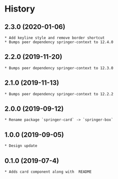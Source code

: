 # History

## 2.3.0 (2020-01-06)
    * Add keyline style and remove border shortcut
    * Bumps peer dependency springer-context to 12.4.0
    
## 2.2.0 (2019-11-20)
    * Bumps peer dependency springer-context to 12.3.0
    
## 2.1.0 (2019-11-13)
    * Bumps peer dependency springer-context to 12.2.2
    
## 2.0.0 (2019-09-12)
    * Rename package `springer-card` -> `springer-box`

## 1.0.0 (2019-09-05)
    * Design update

## 0.1.0 (2019-07-4)
    * Adds card component along with  README
